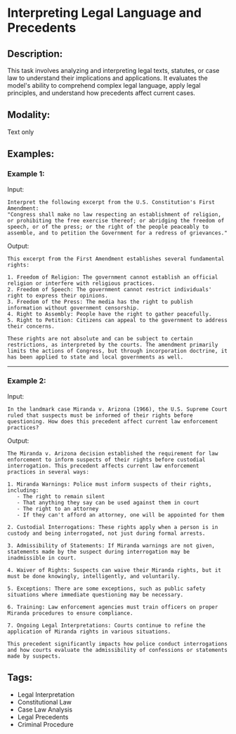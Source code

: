 # Interpreting Legal Language and Precedents

## Description:
This task involves analyzing and interpreting legal texts, statutes, or case law to understand their implications and applications. It evaluates the model's ability to comprehend complex legal language, apply legal principles, and understand how precedents affect current cases.

## Modality:
Text only

## Examples:

### Example 1:

Input:

```
Interpret the following excerpt from the U.S. Constitution's First Amendment:
"Congress shall make no law respecting an establishment of religion, or prohibiting the free exercise thereof; or abridging the freedom of speech, or of the press; or the right of the people peaceably to assemble, and to petition the Government for a redress of grievances."
```

Output:

```
This excerpt from the First Amendment establishes several fundamental rights:

1. Freedom of Religion: The government cannot establish an official religion or interfere with religious practices.
2. Freedom of Speech: The government cannot restrict individuals' right to express their opinions.
3. Freedom of the Press: The media has the right to publish information without government censorship.
4. Right to Assembly: People have the right to gather peacefully.
5. Right to Petition: Citizens can appeal to the government to address their concerns.

These rights are not absolute and can be subject to certain restrictions, as interpreted by the courts. The amendment primarily limits the actions of Congress, but through incorporation doctrine, it has been applied to state and local governments as well.
```

---

### Example 2:

Input:

```
In the landmark case Miranda v. Arizona (1966), the U.S. Supreme Court ruled that suspects must be informed of their rights before questioning. How does this precedent affect current law enforcement practices?
```

Output:

```
The Miranda v. Arizona decision established the requirement for law enforcement to inform suspects of their rights before custodial interrogation. This precedent affects current law enforcement practices in several ways:

1. Miranda Warnings: Police must inform suspects of their rights, including:
   - The right to remain silent
   - That anything they say can be used against them in court
   - The right to an attorney
   - If they can't afford an attorney, one will be appointed for them

2. Custodial Interrogations: These rights apply when a person is in custody and being interrogated, not just during formal arrests.

3. Admissibility of Statements: If Miranda warnings are not given, statements made by the suspect during interrogation may be inadmissible in court.

4. Waiver of Rights: Suspects can waive their Miranda rights, but it must be done knowingly, intelligently, and voluntarily.

5. Exceptions: There are some exceptions, such as public safety situations where immediate questioning may be necessary.

6. Training: Law enforcement agencies must train officers on proper Miranda procedures to ensure compliance.

7. Ongoing Legal Interpretations: Courts continue to refine the application of Miranda rights in various situations.

This precedent significantly impacts how police conduct interrogations and how courts evaluate the admissibility of confessions or statements made by suspects.
```

## Tags:
- Legal Interpretation
- Constitutional Law
- Case Law Analysis
- Legal Precedents
- Criminal Procedure